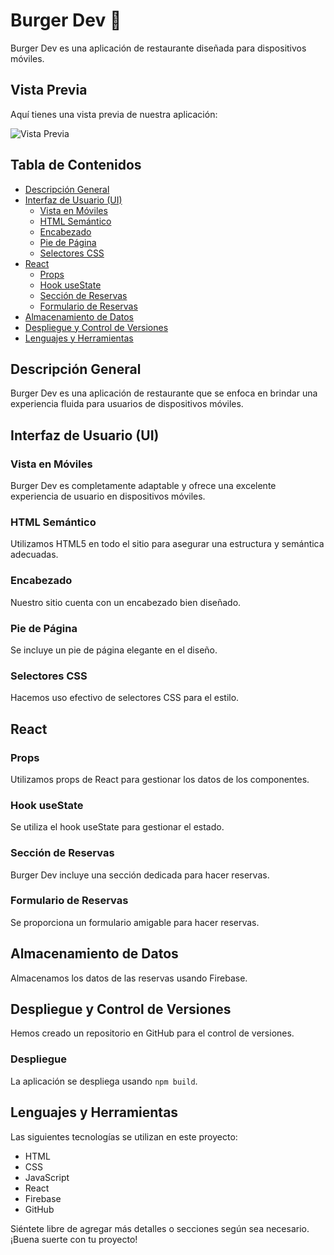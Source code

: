 # Burger Dev 🍔

Burger Dev es una aplicación de restaurante diseñada para dispositivos móviles.

## Vista Previa

Aquí tienes una vista previa de nuestra aplicación:

![Vista Previa](img/capture.png)



## Tabla de Contenidos

- [Descripción General](#descripción-general)
- [Interfaz de Usuario (UI)](#interfaz-de-usuario-ui)
  - [Vista en Móviles](#vista-en-móviles)
  - [HTML Semántico](#html-semántico)
  - [Encabezado](#encabezado)
  - [Pie de Página](#pie-de-página)
  - [Selectores CSS](#selectores-css)
- [React](#react)
  - [Props](#props)
  - [Hook useState](#hook-usestate)
  - [Sección de Reservas](#sección-de-reservas)
  - [Formulario de Reservas](#formulario-de-reservas)
- [Almacenamiento de Datos](#almacenamiento-de-datos)
- [Despliegue y Control de Versiones](#despliegue-y-control-de-versiones)
- [Lenguajes y Herramientas](#lenguajes-y-herramientas)

## Descripción General

Burger Dev es una aplicación de restaurante que se enfoca en brindar una experiencia fluida para usuarios de dispositivos móviles.

## Interfaz de Usuario (UI)

### Vista en Móviles

Burger Dev es completamente adaptable y ofrece una excelente experiencia de usuario en dispositivos móviles.

### HTML Semántico

Utilizamos HTML5 en todo el sitio para asegurar una estructura y semántica adecuadas.

### Encabezado

Nuestro sitio cuenta con un encabezado bien diseñado.

### Pie de Página

Se incluye un pie de página elegante en el diseño.

### Selectores CSS

Hacemos uso efectivo de selectores CSS para el estilo.

## React

### Props

Utilizamos props de React para gestionar los datos de los componentes.

### Hook useState

Se utiliza el hook useState para gestionar el estado.

### Sección de Reservas

Burger Dev incluye una sección dedicada para hacer reservas.

### Formulario de Reservas

Se proporciona un formulario amigable para hacer reservas.

## Almacenamiento de Datos

Almacenamos los datos de las reservas usando Firebase.

## Despliegue y Control de Versiones

Hemos creado un repositorio en GitHub para el control de versiones.

### Despliegue

La aplicación se despliega usando `npm build`.

## Lenguajes y Herramientas

Las siguientes tecnologías se utilizan en este proyecto:

- HTML
- CSS
- JavaScript
- React
- Firebase
- GitHub

Siéntete libre de agregar más detalles o secciones según sea necesario. ¡Buena suerte con tu proyecto!


